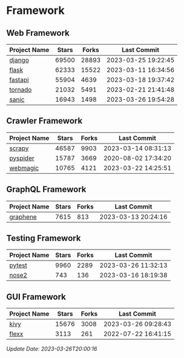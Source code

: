 # Framework

## Web Framework
| Project Name | Stars | Forks | Last Commit |
| ------------ | ----- | ----- | ----------- |
| [django](https://github.com/django/django) | 69500 | 28893 | 2023-03-25 19:22:45 |
| [flask](https://github.com/pallets/flask) | 62333 | 15522 | 2023-03-11 16:34:56 |
| [fastapi](https://github.com/tiangolo/fastapi) | 55904 | 4639 | 2023-03-18 19:37:42 |
| [tornado](https://github.com/tornadoweb/tornado) | 21032 | 5491 | 2023-02-21 21:41:48 |
| [sanic](https://github.com/sanic-org/sanic) | 16943 | 1498 | 2023-03-26 19:54:28 |

## Crawler Framework
| Project Name | Stars | Forks | Last Commit |
| ------------ | ----- | ----- | ----------- |
| [scrapy](https://github.com/scrapy/scrapy) | 46587 | 9903 | 2023-03-14 08:31:13 |
| [pyspider](https://github.com/binux/pyspider) | 15787 | 3669 | 2020-08-02 17:34:20 |
| [webmagic](https://github.com/code4craft/webmagic) | 10765 | 4121 | 2023-03-22 14:25:51 |

## GraphQL Framework
| Project Name | Stars | Forks | Last Commit |
| ------------ | ----- | ----- | ----------- |
| [graphene](https://github.com/graphql-python/graphene) | 7615 | 813 | 2023-03-13 20:24:16 |

## Testing Framework
| Project Name | Stars | Forks | Last Commit |
| ------------ | ----- | ----- | ----------- |
| [pytest](https://github.com/pytest-dev/pytest) | 9960 | 2289 | 2023-03-26 11:32:13 |
| [nose2](https://github.com/nose-devs/nose2) | 743 | 136 | 2023-03-16 18:19:38 |

## GUI Framework
| Project Name | Stars | Forks | Last Commit |
| ------------ | ----- | ----- | ----------- |
| [kivy](https://github.com/kivy/kivy) | 15676 | 3008 | 2023-03-26 09:28:43 |
| [flexx](https://github.com/flexxui/flexx) | 3113 | 261 | 2022-07-22 16:41:15 |

*Update Date: 2023-03-26T20:00:16*